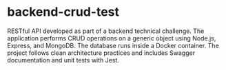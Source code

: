 # backend-crud-test
RESTful API developed as part of a backend technical challenge. The application performs CRUD operations on a generic object using Node.js, Express, and MongoDB. The database runs inside a Docker container. The project follows clean architecture practices and includes Swagger documentation and unit tests with Jest.
